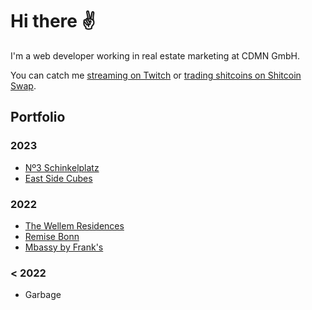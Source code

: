 # Hi there ✌️

I'm a web developer working in real estate marketing at CDMN GmbH.

You can catch me [streaming on Twitch](https://twitch.tv/@einbuhrmi) or [trading shitcoins on Shitcoin Swap](https://www.shitcoinswap.com/@einbuhrmi).

## Portfolio

### 2023

- [Nº3 Schinkelplatz](https://no3-schinkelplatz.cdmn.de/en)
- [East Side Cubes](https://www.east-side-cubes.de)

### 2022

- [The Wellem Residences](https://www.thewellemresidences.com)
- [Remise Bonn](https://www.remise-bonn.de)
- [Mbassy by Frank's](https://www.mbassybyfranks.com)

### < 2022

- Garbage
